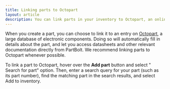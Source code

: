 ```yaml
---
title: Linking parts to Octopart
layout: article
description: You can link parts in your inventory to Octopart, an online database of electronic components, to get quick access to documentation and other information.
---
```


When you create a part, you can choose to link it to an entry on [Octopart](https://octopart.com), a large database of electronic components. Doing so will automatically fill in details about the part, and let you access datasheets and other relevant documentation directly from PartBolt. We recommend linking parts to Octopart whenever possible.

To link a part to Octopart, hover over the **<i class="fas fa-fw fa-plus"></i> Add part** button and select "<i class="fas fa-fw fa-search"></i> Search for part" option. Then, enter a search query for your part (such as its part number), find the matching part in the search results, and select <i class="fas fa-fw fa-plus"></i> Add to inventory.

<!-- To link a part: TODO -->